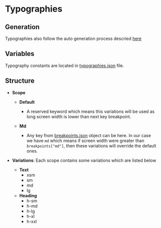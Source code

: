 # Typographies

## Generation

Typographies also follow the auto generation process descried [here](./global-styles.md)

## Variables

Typography constants are located in [typographies.json](../../constants/stylesheets/typographies.json) file.

## Structure

- **Scope**

  - **Default**

    - A reserved keyword which means this variations will be used as long screen width is lower than next key breakpoint.

  - **Md**

    - Any key from [breakpoints.json](../../constants/stylesheets/breakpoints.json) object can be here. In our case we have `md` which means if screen width were greater than `breakpoints["md"]`, then these variations will override the default ones.

- **Variations**: Each scope contains some variations which are listed below

  - **Text**
    - xsm
    - sm
    - md
    - lg
  - **Heading**
    - h-sm
    - h-md
    - h-lg
    - h-xl
    - h-xxl
